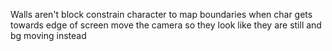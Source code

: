 Walls aren't block
constrain character to map boundaries
when char gets towards edge of screen move the camera so they look like they are still and bg moving instead

